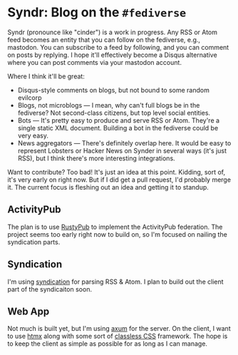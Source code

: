 # Syndr: Blog on the `#fediverse`

Syndr (pronounce like "cinder") is a work in progress. Any RSS or Atom feed becomes an entity that you can follow on the fediverse,
e.g., mastodon. You can subscribe to a feed by following, and you can comment on posts by replying. I hope
it'll effectively become a Disqus alternative where you can post comments via your mastodon account.

Where I think it'll be great:
* Disqus-style comments on blogs, but not bound to some random evilcorp
* Blogs, not microblogs — I mean, why can't full blogs be in the fediverse? Not second-class citizens, but top level social entities.
* Bots — It's pretty easy to produce and serve RSS or Atom. They're a single static XML document. Building a bot in the fediverse could be very easy.
* News aggregators — There's definitely overlap here. It would be easy to represent Lobsters or Hacker News on Synder in several ways (it's just RSS),
  but I think there's more interesting integrations.

Want to contribute? Too bad! It's just an idea at this point. Kidding, sort of, it's very early on right now. But if I did get a pull request, I'd probably merge it.
The current focus is fleshing out an idea and getting it to standup.

## ActivityPub
The plan is to use [RustyPub](https://github.com/hachyserve/rustypub) to implement the ActivityPub federation. The project seems too early right now to build on,
so I'm focused on nailing the syndication parts.

## Syndication
I'm using [syndication](https://crates.io/crates/syndication) for parsing RSS & Atom. I plan to build out the client part of the syndicaiton soon.

## Web App
Not much is built yet, but I'm using [axum](https://lib.rs/crates/axum) for the server. On the client, I want to use [htmx](https://htmx.org/) along with some
sort of [classless CSS](https://github.com/dbohdan/classless-css) framework. The hope is to keep the client as simple as possible for as long as I can manage.

